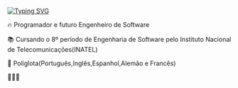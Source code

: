 [![Typing SVG](https://readme-typing-svg.demolab.com/?lines=Olá,+meu+nome+é+Henrique;Bem+vindos+ao+meu+perfil)](https://git.io/typing-svg)

 🔥 Programador e futuro Engenheiro de Software

 📚 Cursando o 8º período de Engenharia de Software pelo Instituto Nacional de Telecomunicações(INATEL)

 🧠 Poliglota(Português,Inglês,Espanhol,Alemão e Francês)
  
 👨🏼‍🎓
